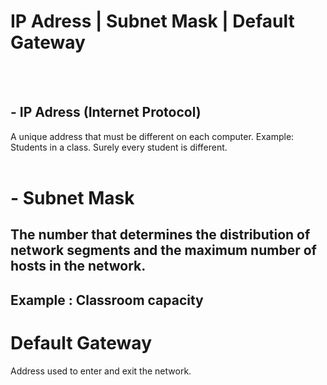 # IP Adress | Subnet Mask | Default Gateway
<br>
<br>


## - IP Adress (Internet Protocol)
 A unique address that must be different on each computer. 
 Example: Students in a class. Surely every student is different.
 <br>
 <br>
 
# - Subnet Mask

## The number that determines the distribution of network segments and the maximum number of hosts in the network. 
## Example : Classroom capacity


# Default Gateway

Address used to enter and exit the network.
